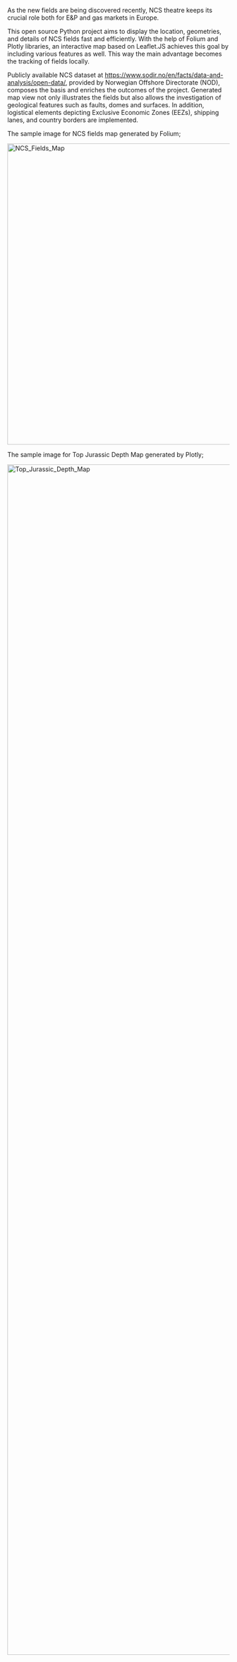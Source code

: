 As the new fields are being discovered recently, NCS theatre keeps its crucial role both for E&P and gas markets in Europe. 

This open source Python project aims to display the location, geometries, and details of NCS fields fast and efficiently. With the help of Folium and Plotly libraries, an interactive map based on Leaflet.JS achieves this goal by including various features as well. This way the main advantage becomes the tracking of fields locally.

Publicly available NCS dataset at https://www.sodir.no/en/facts/data-and-analysis/open-data/, provided by Norwegian Offshore Directorate (NOD), composes the basis and enriches the outcomes of the project. Generated map view not only illustrates the fields but also allows the investigation of geological features such as faults, domes and surfaces. In addition, logistical elements depicting Exclusive Economic Zones (EEZs), shipping lanes, and country borders are implemented. 

The sample image for NCS fields map generated by Folium;

<img width="1366" height="683" alt="NCS_Fields_Map" src="https://github.com/user-attachments/assets/dce0f6d6-0389-409b-922d-4f666f12830b" />

The sample image for Top Jurassic Depth Map generated by Plotly;

<img width="4538" height="2700" alt="Top_Jurassic_Depth_Map" src="https://github.com/user-attachments/assets/9158e454-dc63-4fc5-bf2e-8ce746f2ca0c" />
